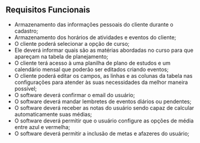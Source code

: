 ## Requisitos Funcionais
*	Armazenamento das informações pessoais do cliente durante o cadastro;
*	Armazenamento dos horários de atividades e eventos do cliente;
*	O cliente poderá selecionar a opção de curso;
*	Ele deverá informar quais são as matérias abordadas no curso para que apareçam na tabela de planejamento;
*	O cliente terá acesso à uma planilha de plano de estudos e um calendário mensal que poderão ser editados criando eventos;
*	O cliente poderá editar os campos, as linhas e as colunas da tabela nas configurações para atender às suas necessidades da melhor maneira possível;
*	O software deverá confirmar o email do usuário;
*	O software deverá mandar lembretes de eventos diários ou pendentes;
*	O software deverá receber as notas do usuário sendo capaz de calcular automaticamente suas médias;
*	O software deverá permitir que o usuário configure as opções de média entre azul e vermelha;
*	O software deverá permitir a inclusão de metas e afazeres do usuário;
